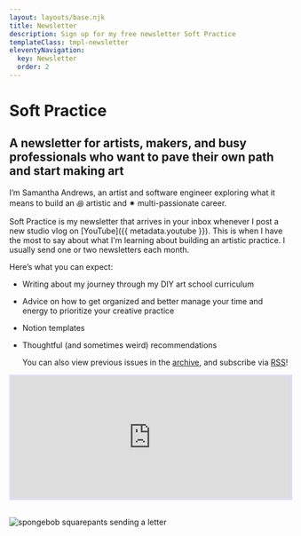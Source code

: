 ```yaml
---
layout: layouts/base.njk
title: Newsletter
description: Sign up for my free newsletter Soft Practice
templateClass: tmpl-newsletter
eleventyNavigation:
  key: Newsletter
  order: 2
---
```


<h1><span class="gradient__text">Soft Practice</span></h1>

## A newsletter for artists, makers, and busy professionals who want to pave their own path and start making art

I’m Samantha Andrews, an artist and software engineer exploring what it means to build an ꩜ artistic and ✷ multi-passionate career.

Soft Practice is my newsletter that arrives in your inbox whenever I post a new studio vlog on [YouTube]({{ metadata.youtube }}). This is when I have the most to say about what I'm learning about building an artistic practice. I usually send one or two newsletters each month.

Here’s what you can expect:

- Writing about my journey through my DIY art school curriculum
- Advice on how to get organized and better manage your time and energy to prioritize your creative practice
- Notion templates
- Thoughtful (and sometimes weird) recommendations

  You can also view previous issues in the [archive](https://buttondown.email/samantha-andrews/archive), and subscribe via [RSS](https://buttondown.email/samantha-andrews/rss)!

<iframe
  scrolling="no"
  style="width:100%!important;height:220px;border:3px #e2dafe solid; !important"
  src="https://buttondown.email/samantha-andrews?as_embed=true"
>
</iframe>
<br />
<br />

![spongebob squarepants sending a letter](https://media.giphy.com/media/efyEShk2FJ9X2Kpd7V/giphy.gif)

